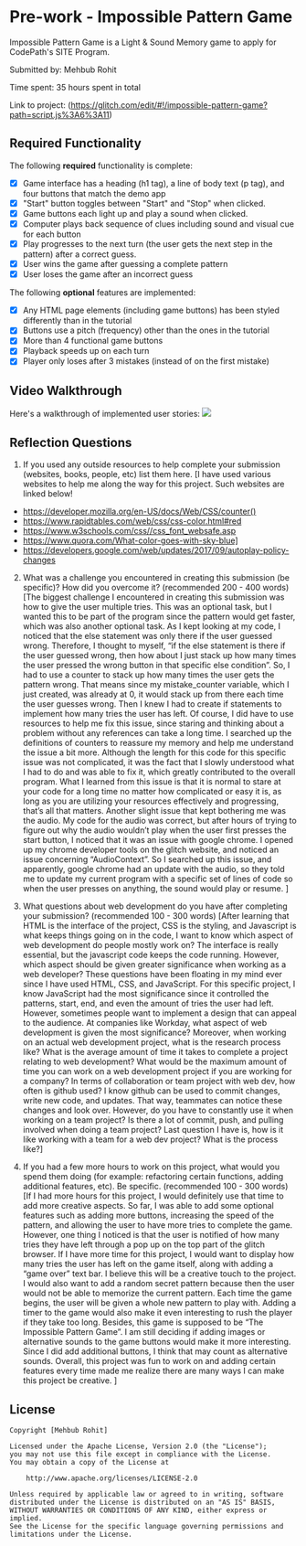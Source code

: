 # Pre-work - Impossible Pattern Game

Impossible Pattern Game is a Light & Sound Memory game to apply for CodePath's SITE Program. 

Submitted by: Mehbub Rohit

Time spent: 35 hours spent in total

Link to project: (https://glitch.com/edit/#!/impossible-pattern-game?path=script.js%3A6%3A11)

## Required Functionality

The following **required** functionality is complete:

* [x] Game interface has a heading (h1 tag), a line of body text (p tag), and four buttons that match the demo app
* [x] "Start" button toggles between "Start" and "Stop" when clicked. 
* [x] Game buttons each light up and play a sound when clicked. 
* [x] Computer plays back sequence of clues including sound and visual cue for each button
* [x] Play progresses to the next turn (the user gets the next step in the pattern) after a correct guess. 
* [x] User wins the game after guessing a complete pattern
* [x] User loses the game after an incorrect guess

The following **optional** features are implemented:

* [x] Any HTML page elements (including game buttons) has been styled differently than in the tutorial
* [x] Buttons use a pitch (frequency) other than the ones in the tutorial
* [x] More than 4 functional game buttons
* [x] Playback speeds up on each turn
* [x] Player only loses after 3 mistakes (instead of on the first mistake)

## Video Walkthrough

Here's a walkthrough of implemented user stories:
![](http://g.recordit.co/b3bpZREO0x.gif)


## Reflection Questions
1. If you used any outside resources to help complete your submission (websites, books, people, etc) list them here. 
[I have used various websites to help me along the way for this project. Such websites are linked below!
* https://developer.mozilla.org/en-US/docs/Web/CSS/counter()
* https://www.rapidtables.com/web/css/css-color.html#red
* https://www.w3schools.com/css//css_font_websafe.asp
* https://www.quora.com/What-color-goes-with-sky-blue]
* https://developers.google.com/web/updates/2017/09/autoplay-policy-changes

2. What was a challenge you encountered in creating this submission (be specific)? How did you overcome it? (recommended 200 - 400 words) 
[The biggest challenge I encountered in creating this submission was how to give the user multiple tries. This was an optional task, but I wanted this to be part of the program since the pattern would get faster, which was also another optional task. As I kept looking at my code, I noticed that the else statement was only there if the user guessed wrong. Therefore, I thought to myself, “if the else statement is there if the user guessed wrong, then how about I just stack up how many times the user pressed the wrong button in that specific else condition”. So, I had to use a counter to stack up how many times the user gets the pattern wrong. That means since my mistake_counter variable, which I just created, was already at 0, it would stack up from there each time the user guesses wrong. Then I knew I had to create if statements to implement how many tries the user has left. Of course, I did have to use resources to help me fix this issue, since staring and thinking about a problem without any references can take a long time. I searched up the definitions of counters to reassure my memory and help me understand the issue a bit more. Although the length for this code for this specific issue was not complicated, it was the fact that I slowly understood what I had to do and was able to fix it, which greatly contributed to the overall program. What I learned from this issue is that it is normal to stare at your code for a long time no matter how complicated or easy it is, as long as you are utilizing your resources effectively and progressing, that’s all that matters. 
Another slight issue that kept bothering me was the audio. My code for the audio was correct, but after hours of trying to figure out why the audio wouldn’t play when the user first presses the start button, I noticed that it was an issue with google chrome. I opened up my chrome developer tools on the glitch website, and noticed an issue concerning “AudioContext”. So I searched up this issue, and apparently, google chrome had an update with the audio, so they told me to update my current program with a specific set of lines of code so when the user presses on anything, the sound would play or resume. 
]

3. What questions about web development do you have after completing your submission? (recommended 100 - 300 words) 
[After learning that HTML is the interface of the project, CSS is the styling, and Javascript is what keeps things going on in the code, I want to know which aspect of web development do people mostly work on? The interface is really essential, but the javascript code keeps the code running. However, which aspect should be given greater significance when working as a web developer? These questions have been floating in my mind ever since I have used HTML, CSS, and JavaScript. For this specific project, I know JavaScript had the most significance since it controlled the patterns, start, end, and even the amount of tries the user had left. However, sometimes people want to implement a design that can appeal to the audience. At companies like Workday, what aspect of web development is given the most significance? Moreover, when working on an actual web development project, what is the research process like? What is the average amount of time it takes to complete a project relating to web development? What would be the maximum amount of time you can work on a web development project if you are working for a company? In terms of collaboration or team project with web dev, how often is github used? I know github can be used to commit changes, write new code, and updates. That way, teammates can notice these changes and look over. However, do you have to constantly use it when working on a team project? Is there a lot of commit, push, and pulling involved when doing a team project? Last question I have is, how is it like working with a team for a web dev project? What is the process like?]

4. If you had a few more hours to work on this project, what would you spend them doing (for example: refactoring certain functions, adding additional features, etc). Be specific. (recommended 100 - 300 words) 
[If I had more hours for this project, I would definitely use that time to add more creative aspects. So far, I was able to add some optional features such as adding more buttons, increasing the speed of the pattern, and allowing the user to have more tries to complete the game. However, one thing I noticed is that the user is notified of how many tries they have left through a pop up on the top part of the glitch browser. If I have more time for this project, I would want to display how many tries the user has left on the game itself, along with adding a “game over” text bar. I believe this will be a creative touch to the project. I would also want to add a random secret pattern because then the user would not be able to memorize the current pattern. Each time the game begins, the user will be given a whole new pattern to play with. Adding a timer to the game would also make it even interesting to rush the player if they take too long. Besides, this game is supposed to be “The Impossible Pattern Game”. I am still deciding if adding images or alternative sounds to the game buttons would make it more interesting. Since I did add additional buttons, I think that may count as alternative sounds. Overall, this project was fun to work on and adding certain features every time made me realize there are many ways I can make this project be creative. ]



## License

    Copyright [Mehbub Rohit]

    Licensed under the Apache License, Version 2.0 (the "License");
    you may not use this file except in compliance with the License.
    You may obtain a copy of the License at

        http://www.apache.org/licenses/LICENSE-2.0

    Unless required by applicable law or agreed to in writing, software
    distributed under the License is distributed on an "AS IS" BASIS,
    WITHOUT WARRANTIES OR CONDITIONS OF ANY KIND, either express or implied.
    See the License for the specific language governing permissions and
    limitations under the License.
